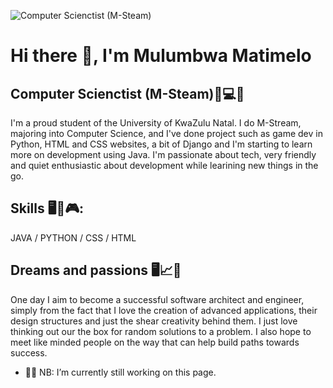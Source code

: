 ![Computer Scienctist (M-Steam)]([https://github.com/MnM-magic/MnM-magic/blob/main/Capture.jpg.PNG](https://github.com/MnM-magic/MnM-magic/blob/private/Capture.jpg.PNG))

# Hi there 👋, I'm Mulumbwa Matimelo
## Computer Scienctist (M-Steam)🔬💻📎

I'm a proud student of the University of KwaZulu Natal.
I do M-Stream, majoring into Computer Science, and I've done project such as game dev in Python, HTML and CSS websites, a bit of Django and I'm starting to learn more on development using Java. I'm passionate about tech, very friendly and quiet enthusiastic about development while learining new things in the go. 

## Skills 🖥️📱🎮: 
 JAVA / PYTHON / CSS / HTML

## Dreams and passions 🖥️📈📡
One day I aim to become a successful software architect and engineer, simply from the fact that I love the creation of advanced applications, their design structures and just the shear creativity behind them. I just love thinking out our the box for random solutions to a problem. I also hope to meet like minded people on the way that can help build paths towards success.

- 🔭💤 NB: I’m currently still working on this page. 




